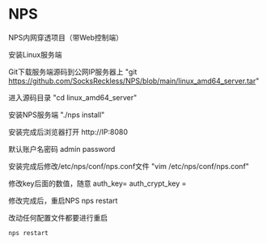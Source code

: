 # NPS
NPS内网穿透项目（带Web控制端）

安装Linux服务端

Git下载服务端源码到公网IP服务器上
"git https://github.com/SocksReckless/NPS/blob/main/linux_amd64_server.tar"

进入源码目录
"cd linux_amd64_server"

安装NPS服务端
"./nps install"

安装完成后浏览器打开
http://IP:8080

默认账户名密码
admin
password

安装完成后修改/etc/nps/conf/nps.conf文件
"vim /etc/nps/conf/nps.conf"

修改key后面的数值，随意
auth_key=
auth_crypt_key =

修改完成后，重启NPS
nps restart

改动任何配置文件都要进行重启

```
nps restart
```
